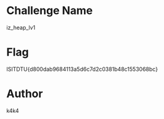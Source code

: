 # Challenge Name 

iz_heap_lv1

# Flag

ISITDTU{d800dab9684113a5d6c7d2c0381b48c1553068bc}

# Author

k4k4

